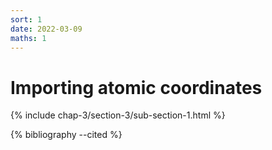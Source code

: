 ```yaml
---
sort: 1
date: 2022-03-09
maths: 1
---
```


# Importing atomic coordinates

{% include chap-3/section-3/sub-section-1.html %}

{% bibliography --cited %}

